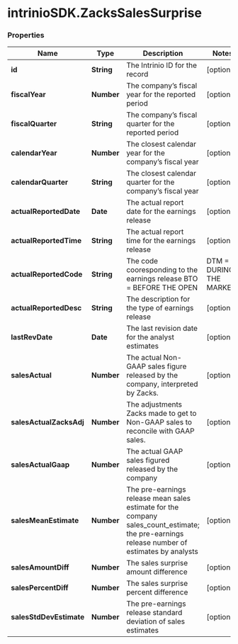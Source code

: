 # intrinioSDK.ZacksSalesSurprise

### Properties
Name | Type | Description | Notes
------------ | ------------- | ------------- | -------------
**id** | **String** | The Intrinio ID for the record | [optional] 
**fiscalYear** | **Number** | The company’s fiscal year for the reported period | [optional] 
**fiscalQuarter** | **String** | The company’s fiscal quarter for the reported period | [optional] 
**calendarYear** | **Number** | The closest calendar year for the company’s fiscal year | [optional] 
**calendarQuarter** | **String** | The closest calendar quarter for the company’s fiscal year | [optional] 
**actualReportedDate** | **Date** | The actual report date for the earnings release | [optional] 
**actualReportedTime** | **String** | The actual report time for the earnings release | [optional] 
**actualReportedCode** | **String** | The code cooresponding to the earnings release  BTO &#x3D; BEFORE THE OPEN | DTM &#x3D; DURING THE MARKET | AMC &#x3D; AFTER MARKET CLOSE | [optional] 
**actualReportedDesc** | **String** | The description for the type of earnings release | [optional] 
**lastRevDate** | **Date** | The last revision date for the analyst estimates | [optional] 
**salesActual** | **Number** | The actual Non-GAAP sales figure released by the company, interpreted by Zacks. | [optional] 
**salesActualZacksAdj** | **Number** | The adjustments Zacks made to get to Non-GAAP sales to reconcile with GAAP sales. | [optional] 
**salesActualGaap** | **Number** | The actual GAAP sales figured released by the company | [optional] 
**salesMeanEstimate** | **Number** | The pre-earnings release mean sales estimate for the company sales_count_estimate; the pre-earnings release number of estimates by analysts | [optional] 
**salesAmountDiff** | **Number** | The sales surprise amount difference | [optional] 
**salesPercentDiff** | **Number** | The sales surprise percent difference | [optional] 
**salesStdDevEstimate** | **Number** | The pre-earnings release standard deviation of sales estimates | [optional] 


